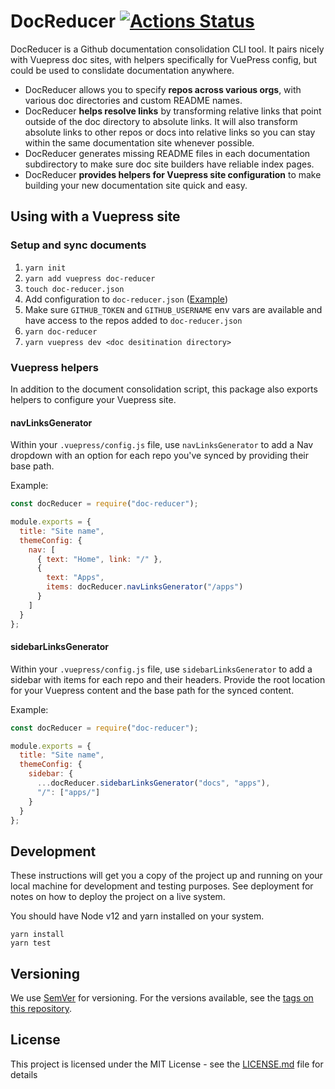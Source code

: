 # DocReducer [![Actions Status](https://github.com/jackpope/DocReducer/workflows/Build%2C%20test%2C%20and%20release/badge.svg?branch=master)](https://github.com/jackpope/DocReducer/actions)

DocReducer is a Github documentation consolidation CLI tool. It pairs nicely with Vuepress doc sites, with helpers specifically for VuePress config, but could be used to conslidate documentation anywhere.

* DocReducer allows you to specify **repos across various orgs**, with various doc directories and custom README names.
* DocReducer **helps resolve links** by transforming relative links that point outside of the doc directory to absolute links. It will also transform absolute links to other repos or docs into relative links so you can stay within the same documentation site whenever possible.
* DocReducer generates missing README files in each documentation subdirectory to make sure doc site builders have reliable index pages.
* DocReducer **provides helpers for Vuepress site configuration** to make building your new documentation site quick and easy.

## Using with a Vuepress site

### Setup and sync documents

1. `yarn init`
2. `yarn add vuepress doc-reducer`
3. `touch doc-reducer.json`
4. Add configuration to `doc-reducer.json` ([Example](./doc-reducer-example.json))
5. Make sure `GITHUB_TOKEN` and `GITHUB_USERNAME` env vars are available and have access to the repos added to `doc-reducer.json`
6. `yarn doc-reducer`
7. `yarn vuepress dev <doc desitination directory>`

### Vuepress helpers

In addition to the document consolidation script, this package also exports helpers to configure your Vuepress site.

#### navLinksGenerator

Within your `.vuepress/config.js` file, use `navLinksGenerator` to add a Nav dropdown with an option for each repo you've synced by providing their base path.

Example:

```javascript
const docReducer = require("doc-reducer");

module.exports = {
  title: "Site name",
  themeConfig: {
    nav: [
      { text: "Home", link: "/" },
      {
        text: "Apps",
        items: docReducer.navLinksGenerator("/apps")
      }
    ]
  }
};
```

#### sidebarLinksGenerator

Within your `.vuepress/config.js` file, use `sidebarLinksGenerator` to add a sidebar with items for each repo and their headers. Provide the root location for your Vuepress content and the base path for the synced content.

Example:

```javascript
const docReducer = require("doc-reducer");

module.exports = {
  title: "Site name",
  themeConfig: {
    sidebar: {
      ...docReducer.sidebarLinksGenerator("docs", "apps"),
      "/": ["apps/"]
    }
  }
};
```

## Development

These instructions will get you a copy of the project up and running on your local machine for development and testing purposes. See deployment for notes on how to deploy the project on a live system.

You should have Node v12 and yarn installed on your system.

```
yarn install
yarn test
```

## Versioning

We use [SemVer](http://semver.org/) for versioning. For the versions available, see the [tags on this repository](https://github.com/jackpope/DocReducer/tags).

## License

This project is licensed under the MIT License - see the [LICENSE.md](LICENSE.md) file for details
